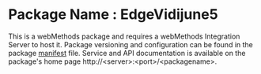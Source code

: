 # Package Name : EdgeVidijune5
This is a webMethods package and requires a webMethods Integration Server to host it. Package versioning and configuration can be found in the package [manifest](./EdgeVidijune5/manifest.v3) file. Service and API documentation is available on the package's home page http://&lt;server&gt;:&lt;port&gt;/&lt;packagename>.